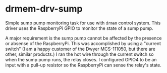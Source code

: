 # drmem-drv-sump

Simple sump pump monitoring task for use with `drmem` control system.
This driver uses the RaspberryPi GPIO to monitor the state of a sump pump.

A major requirement is the sump pump cannot be affected by the presence or
absense of the RaspberryPi. This was accomplished by using a "current switch"
(I am a happy customer of the Dwyer MCS-111050, but there are other, similar
products.) I ran the hot wire through the current switch so when the sump pump
runs, the relay closes. I configured GPIO4 to be an input with a pull-up
resistor so the RaspberryPi can sense the relay's state.
